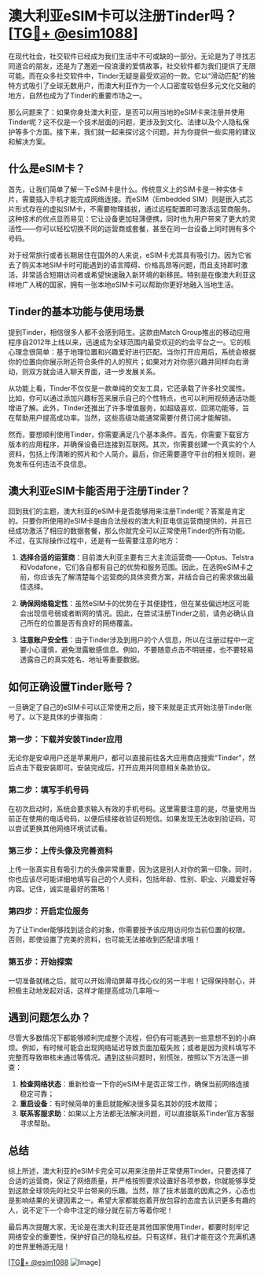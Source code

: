 # 澳大利亚eSIM卡可以注册Tinder吗？[[TG💪+ @esim1088](https://t.me/s/esim1088)]

在现代社会，社交软件已经成为我们生活中不可或缺的一部分。无论是为了寻找志同道合的朋友，还是为了邂逅一段浪漫的爱情故事，社交软件都为我们提供了无限可能。而在众多社交软件中，Tinder无疑是最受欢迎的一款。它以“滑动匹配”的独特方式吸引了全球无数用户，而澳大利亚作为一个人口密度较低但多元文化交融的地方，自然也成为了Tinder的重要市场之一。

那么问题来了：如果你身处澳大利亚，是否可以用当地的eSIM卡来注册并使用Tinder呢？这不仅是一个技术层面的问题，更涉及到文化、法律以及个人隐私保护等多个方面。接下来，我们就一起来探讨这个问题，并为你提供一些实用的建议和解决方案。

## 什么是eSIM卡？

首先，让我们简单了解一下eSIM卡是什么。传统意义上的SIM卡是一种实体卡片，需要插入手机才能完成网络连接。而eSIM（Embedded SIM）则是嵌入式芯片形式存在的虚拟SIM卡，不需要物理插拔，通过远程配置即可激活运营商服务。这种技术的优点显而易见：它让设备更加轻薄便携，同时也为用户带来了更大的灵活性——你可以轻松切换不同的运营商或套餐，甚至在同一台设备上同时拥有多个号码。

对于经常旅行或者长期居住在国外的人来说，eSIM卡尤其具有吸引力。因为它省去了购买本地SIM卡时可能遇到的语言障碍、价格高昂等问题，而且支持即时激活，非常适合短期访问者或希望快速融入新环境的新移民。特别是在像澳大利亚这样地广人稀的国家，拥有一张本地eSIM卡可以帮助你更好地融入当地生活。

## Tinder的基本功能与使用场景

提到Tinder，相信很多人都不会感到陌生。这款由Match Group推出的移动应用程序自2012年上线以来，迅速成为全球范围内最受欢迎的约会平台之一。它的核心理念很简单：基于地理位置和兴趣爱好进行匹配。当你打开应用后，系统会根据你的位置向你展示附近符合条件的人的照片；如果对方对你感兴趣并同样向右滑动，则双方就会进入聊天界面，进一步发展关系。

从功能上看，Tinder不仅仅是一款单纯的交友工具，它还承载了许多社交属性。比如，你可以通过添加兴趣标签来展示自己的个性特点，也可以利用视频通话功能增进了解。此外，Tinder还推出了许多增值服务，如超级喜欢、回溯功能等，旨在帮助用户提高成功率。当然，这些高级功能通常需要付费订阅才能解锁。

然而，要想顺利使用Tinder，你需要满足几个基本条件。首先，你需要下载官方版本的应用程序，并确保设备已连接到互联网。其次，你需要创建一个真实的个人资料，包括上传清晰的照片和个人简介。最后，你还需要遵守平台的相关规则，避免发布任何违法不良信息。

## 澳大利亚eSIM卡能否用于注册Tinder？

回到我们的主题，澳大利亚的eSIM卡是否能够用来注册Tinder呢？答案是肯定的。只要你所使用的eSIM卡是由合法授权的澳大利亚电信运营商提供的，并且已经成功激活了相应的数据套餐，那么你就完全可以正常使用Tinder的所有功能。不过，在实际操作过程中，还是有一些需要注意的地方：

1. **选择合适的运营商**：目前澳大利亚主要有三大主流运营商——Optus、Telstra和Vodafone，它们各自都有自己的优势和服务范围。因此，在选购eSIM卡之前，你应该先了解清楚每个运营商的具体资费方案，并结合自己的需求做出最佳选择。
   
2. **确保网络稳定性**：虽然eSIM卡的优势在于其便捷性，但在某些偏远地区可能会出现信号弱或者断网的情况。因此，在尝试注册Tinder之前，请务必确认自己所在的位置是否有良好的网络覆盖。
   
3. **注意账户安全性**：由于Tinder涉及到用户的个人信息，所以在注册过程中一定要小心谨慎，避免泄露敏感信息。例如，不要随意点击不明链接，也不要轻易透露自己的真实姓名、地址等重要数据。

## 如何正确设置Tinder账号？

一旦确定了自己的eSIM卡可以正常使用之后，接下来就是正式开始注册Tinder账号了。以下是具体的步骤指南：

### 第一步：下载并安装Tinder应用
无论你是安卓用户还是苹果用户，都可以直接前往各大应用商店搜索“Tinder”，然后点击下载安装即可。安装完成后，打开应用并同意相关条款协议。

### 第二步：填写手机号码
在初次启动时，系统会要求输入有效的手机号码。这里需要注意的是，尽量使用当前正在使用的电话号码，以便后续接收验证码短信。如果发现无法收到验证码，可以尝试更换其他网络环境试试看。

### 第三步：上传头像及完善资料
上传一张真实且有吸引力的头像非常重要，因为这是别人对你的第一印象。同时，你也应该尽可能详细地填写自己的个人资料，包括年龄、性别、职业、兴趣爱好等内容。记住，诚实是最好的策略！

### 第四步：开启定位服务
为了让Tinder能够找到适合的对象，你需要授予该应用访问你当前位置的权限。否则，即使设置了完美的资料，也可能无法接收到匹配请求哦！

### 第五步：开始探索
一切准备就绪之后，就可以开始滑动屏幕寻找心仪的另一半啦！记得保持耐心，并积极主动地发起对话，这样才能提高成功几率哦～

## 遇到问题怎么办？

尽管大多数情况下都能够顺利完成整个流程，但仍有可能遇到一些意想不到的小麻烦。例如，有时候可能会出现网络延迟导致页面加载失败；或者是因为资料填写不完整而导致审核未通过等情况。遇到这些问题时，别慌张，按照以下方法逐一排查：

1. **检查网络状态**：重新检查一下你的eSIM卡是否正常工作，确保当前网络连接稳定可靠；
2. **重启设备**：有时候简单的重启就能解决很多莫名其妙的技术故障；
3. **联系客服求助**：如果以上方法都无法解决问题，可以直接联系Tinder官方客服寻求帮助。

## 总结

综上所述，澳大利亚的eSIM卡完全可以用来注册并正常使用Tinder。只要选择了合适的运营商，保证了网络质量，并严格按照要求设置好各项参数，你就能够享受到这款全球领先的社交平台带来的乐趣。当然，除了技术层面的因素之外，心态也是影响结果的关键因素之一。希望大家都能抱着开放包容的态度去认识更多有趣的人，说不定下一个命中注定的缘分就在前方等着你呢！

最后再次提醒大家，无论是在澳大利亚还是其他国家使用Tinder，都要时刻牢记网络安全的重要性，保护好自己的隐私权益。只有这样，我们才能在这个充满机遇的世界里畅游无阻！

[[TG💪+ @esim1088](https://t.me/s/esim1088) ![Image](https://i.postimg.cc/4NQfJmqS/Snipaste-2025-05-13-00-14-12.png)]